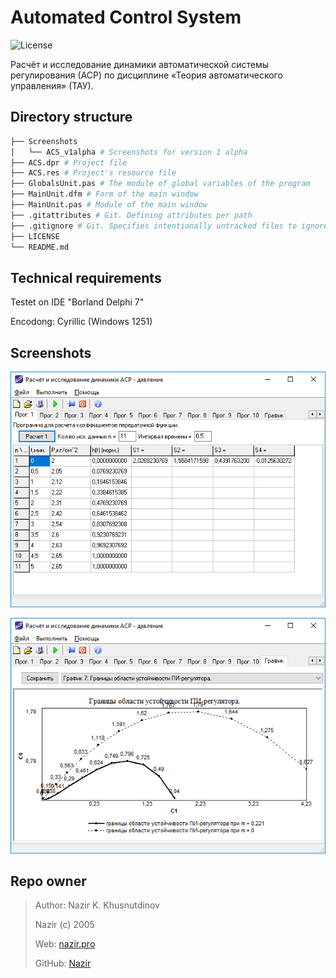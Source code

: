 # Automated Control System #

![License](https://img.shields.io/github/license/Nazir/ACS)

Расчёт и исследование динамики автоматической системы регулирования (АСР)
по дисциплине «Теория автоматического управления» (ТАУ).

Directory structure
-------------------

```bash
├── Screenshots
│   └── ACS_v1alpha # Screenshots for version 1 alpha
├── ACS.dpr # Project file
├── ACS.res # Project's resource file
├── GlobalsUnit.pas # The module of global variables of the program
├── MainUnit.dfm # Form of the main window
├── MainUnit.pas # Module of the main window
├── .gitattributes # Git. Defining attributes per path
├── .gitignore # Git. Specifies intentionally untracked files to ignore
├── LICENSE
└── README.md
```

Technical requirements
----------------------
Testet on IDE "Borland Delphi 7"

Encodong: Cyrillic (Windows 1251)


Screenshots
-----------

![Программа для расчёта коэффициентов передаточной функции](./Screenshots/ACS_v1alpha/ScrSh_ACS_v1alpha_01.png)

![График 7: Границы области устойчивости ПИ-регулятора.](./Screenshots/ACS_v1alpha/ScrSh_ACS_v1alpha_11_7.png)

Repo owner
----------
> Author: Nazir K. Khusnutdinov
>
> Nazir (c) 2005
>
> Web: [nazir.pro][1]
>
> GitHub: [Nazir][2]

[1]: https://nazir.pro/ACS
[2]: https://github.com/Nazir
